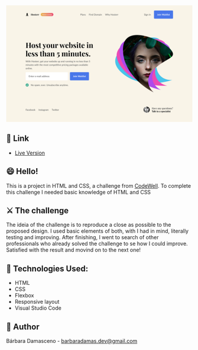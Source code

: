 ![Preview](./Design/Landing%20Page%20-%20Desktop%20View.png)

## 🔗 Link

- [Live Version](https://barbaradamasdev.github.io/Hosterr-Waitlist-Page)

## 😄 Hello!

This is a project in HTML and CSS, a challenge from [CodeWell](https://www.codewell.cc/).
To complete this challenge I needed basic knowledge of HTML and CSS

## ⚔️ The challenge

The ideia of the challenge is to reproduce a close as possible to the proposed design. I used basic elements of both, with I had in mind, literally testing and improving. After finishing, I went to search of other professionals who already solved the challenge to se how I could improve. Satisfied with the result and movind on to the next one!

## 💾 Technologies Used:

- HTML
- CSS
- Flexbox
- Responsive layout
- Visual Studio Code

## 🐼 Author

Bárbara Damasceno - barbaradamas.dev@gmail.com
